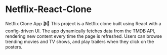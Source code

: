 # Netflix-React-Clone
Netflix Clone App 🎬🍿 This project is a Netflix clone built using React with a config-driven UI. The app dynamically fetches data from the TMDB API, rendering new content every time the page is refreshed. Users can browse trending movies and TV shows, and play trailers when they click on the posters.
